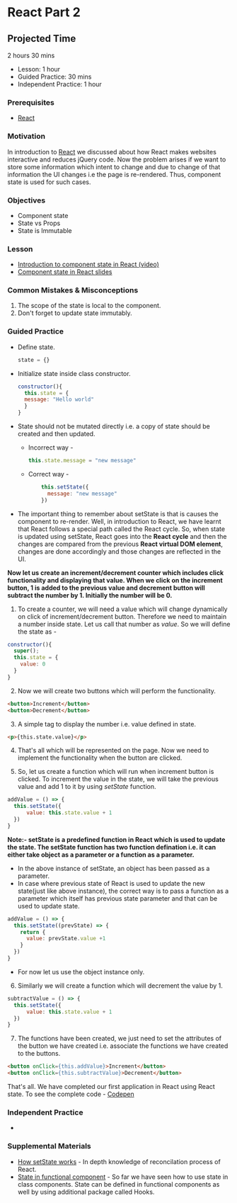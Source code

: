 # React Part 2

## Projected Time

2 hours 30 mins

- Lesson: 1 hour
- Guided Practice: 30 mins
- Independent Practice: 1 hour

### Prerequisites

- [React](react.md)

### Motivation

In introduction to [React](/react.md) we discussed about how React makes websites interactive and reduces jQuery code. Now the problem arises if we want to store some information which intent to change and due to change of that information the UI changes i.e the page is re-rendered. Thus, component state is used for such cases.

### Objectives

- Component state
- State vs Props
- State is Immutable

### Lesson

- [Introduction to component state in React (video)](https://www.youtube.com/watch?v=e5n9j9n83OM)
- [Component state in React slides](https://docs.google.com/presentation/d/1Trj_7vWYe79_mDboDxN9rdT94yjY5Dt55xtU1k3dUsw/edit?usp=sharing)

### Common Mistakes & Misconceptions

1. The scope of the state is local to the component.
2. Don't forget to update state immutably.

### Guided Practice

- Define state.
  ```javascript
  state = {}
  ```
- Initialize state inside class constructor.
  ```javascript
  constructor(){
    this.state = {
    message: "Hello world"
    }
  }
  ```

- State should not be mutated directly i.e. a copy of state should be created and then updated.
  - Incorrect way -
    ```javascript
    this.state.message = "new message"
    ```
  - Correct way -
    ```javascript
        this.setState({
          message: "new message"
        })
    ```
- The important thing to remember about setState is that is causes the component to re-render. Well, in introduction to React, we have learnt that React follows a special path called the React cycle. So, when state is updated using setState, React goes into the **React cycle** and then the changes are compared from the previous **React virtual DOM element**, changes are done accordingly and those changes are reflected in the UI.

**Now let us create an increment/decrement counter which includes click functionality and displaying that value. When we click on the increment button, 1 is added to the previous value and decrement button will subtract the number by 1. Initially the number will be 0.**

1. To create a counter, we will need a value which will change dynamically on click of increment/decrement button. Therefore we need to maintain a number inside state. Let us call that number as *value*. So we will define the state as -

```javascript
constructor(){
  super();
  this.state = {
    value: 0
  }
}
```

2. Now we will create two buttons which will perform the functionality.

```html
<button>Increment</button>
<button>Decrement</button>
```

3. A simple tag to display the number i.e. value defined in state.

```html
<p>{this.state.value}</p>
```

4. That's all which will be represented on the page. Now we need to implement the functionality when the button are clicked.

5. So, let us create a function which will run when increment button is clicked. To increment the value in the state, we will take the previous value and add 1 to it by using *setState* function.
```javascript
addValue = () => {
  this.setState({
	  value: this.state.value + 1
  })
}
```
**Note:- setState is a predefined function in React which is used to update the state. The setState function has two function defination i.e. it can either take object as a parameter or a function as a parameter.** 
- In the above instance of setState, an object has been passed as a parameter.
- In case where previous state of React is used to update the new state(just like above instance), the correct way is to pass a function as a parameter which itself has previous state parameter and that can be used to update state.

```javascript
addValue = () => {
  this.setState((prevState) => {
    return {
      value: prevState.value +1
    }
  })
}
```
- For now let us use the object instance only.

6. Similarly we will create a function which will decrement the value by 1.

```javascript
subtractValue = () => {
  this.setState({
	  value: this.state.value + 1
  })
}
```
7. The functions have been created, we just need to set the attributes of the button we have created i.e. associate the functions we have created to the buttons.
```html
<button onClick={this.addValue}>Increment</button>
<button onClick={this.subtractValue}>Decrement</button>
```
That's all. We have completed our first application in React using React state. To see the complete code -
[Codepen](https://codepen.io/ashish24_nagpal/pen/jObzXzM)

### Independent Practice
- 

### Supplemental Materials

- [How setState works](https://css-tricks.com/understanding-react-setstate/) - In depth knowledge of reconcilation process of React.
- [State in functional component](https://reactjs.org/docs/hooks-state.html) - So far we have seen how to use state in class components. State can be defined in functional components as well by using additional package called Hooks.

